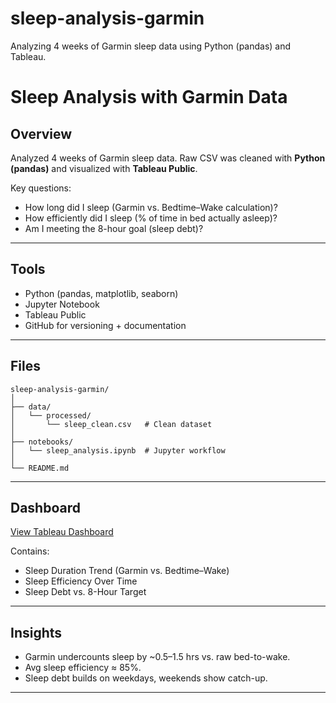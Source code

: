# sleep-analysis-garmin
Analyzing 4 weeks of Garmin sleep data using Python (pandas) and Tableau.

# Sleep Analysis with Garmin Data

## Overview

Analyzed 4 weeks of Garmin sleep data. Raw CSV was cleaned with **Python (pandas)** and visualized with **Tableau Public**.

Key questions:

* How long did I sleep (Garmin vs. Bedtime–Wake calculation)?
* How efficiently did I sleep (% of time in bed actually asleep)?
* Am I meeting the 8-hour goal (sleep debt)?

---

## Tools

* Python (pandas, matplotlib, seaborn)
* Jupyter Notebook
* Tableau Public
* GitHub for versioning + documentation

---

## Files

```
sleep-analysis-garmin/
│
├── data/
│   └── processed/
│       └── sleep_clean.csv   # Clean dataset
│
├── notebooks/
│   └── sleep_analysis.ipynb  # Jupyter workflow
│
└── README.md
```

---

## Dashboard

[View Tableau Dashboard](PASTE-YOUR-TABLEAU-LINK-HERE)

Contains:

* Sleep Duration Trend (Garmin vs. Bedtime–Wake)
* Sleep Efficiency Over Time
* Sleep Debt vs. 8-Hour Target

---

## Insights

* Garmin undercounts sleep by ~0.5–1.5 hrs vs. raw bed-to-wake.
* Avg sleep efficiency ≈ 85%.
* Sleep debt builds on weekdays, weekends show catch-up.

---
